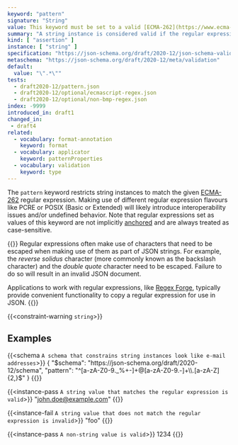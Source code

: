 ```yaml
---
keyword: "pattern"
signature: "String"
value: This keyword must be set to a valid [ECMA-262](https://www.ecma-international.org/publications-and-standards/standards/ecma-262/) regular expression
summary: "A string instance is considered valid if the regular expression matches the instance successfully."
kind: [ "assertion" ]
instance: [ "string" ]
specification: "https://json-schema.org/draft/2020-12/json-schema-validation.html#section-6.3.3"
metaschema: "https://json-schema.org/draft/2020-12/meta/validation"
default:
  value: "\".*\""
tests:
  - draft2020-12/pattern.json
  - draft2020-12/optional/ecmascript-regex.json
  - draft2020-12/optional/non-bmp-regex.json
index: -9999
introduced_in: draft1
changed_in:
 - draft4
related:
  - vocabulary: format-annotation
    keyword: format
  - vocabulary: applicator
    keyword: patternProperties
  - vocabulary: validation
    keyword: type
---
```


The `pattern` keyword restricts string instances to match the given
[ECMA-262](https://www.ecma-international.org/publications-and-standards/standards/ecma-262/)
regular expression. Making use of different regular expression flavours like
PCRE or POSIX (Basic or Extended) will likely introduce interoperability issues
and/or undefined behavior. Note that regular expressions set as values of this
keyword are not implicitly
[anchored](https://www.regular-expressions.info/anchors.html) and are always
treated as case-sensitive.

{{<common-pitfall>}} Regular expressions often make use of characters that need
to be escaped when making use of them as part of JSON strings. For example, the
*reverse solidus* character (more commonly known as the backslash character)
and the *double quote* character need to be escaped. Failure to do so will
result in an invalid JSON document.

Applications to work with regular expressions, like [Regex
Forge](https://regexforge.com), typically provide convenient functionality to
copy a regular expression for use in JSON.  {{</common-pitfall>}}

{{<constraint-warning `string`>}}

## Examples

{{<schema `A schema that constrains string instances look like e-mail addresses`>}}
{
  "$schema": "https://json-schema.org/draft/2020-12/schema",
  "pattern": "^[a-zA-Z0-9._%+-]+@[a-zA-Z0-9.-]+\\.[a-zA-Z]{2,}$"
}
{{</schema>}}

{{<instance-pass `A string value that matches the regular expression is valid`>}}
"john.doe@example.com"
{{</instance-pass>}}

{{<instance-fail `A string value that does not match the regular expression is invalid`>}}
"foo"
{{</instance-fail>}}

{{<instance-pass `A non-string value is valid`>}}
1234
{{</instance-pass>}}
